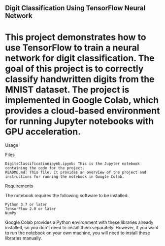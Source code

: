 ## Digit Classification Using TensorFlow Neural Network

# This project demonstrates how to use TensorFlow to train a neural network for digit classification. The goal of this project is to correctly classify handwritten digits from the MNIST dataset. The project is implemented in Google Colab, which provides a cloud-based environment for running Jupyter notebooks with GPU acceleration.
Usage



Files

    DigitsClassificationipynb.ipynb: This is the Jupyter notebook containing the code for the project.
    README.md: This file. It provides an overview of the project and instructions for running the notebook in Google Colab.

Requirements

The notebook requires the following software to be installed:

    Python 3.7 or later
    TensorFlow 2.0 or later
    NumPy

Google Colab provides a Python environment with these libraries already installed, so you don't need to install them separately. However, if you want to run the notebook on your own machine, you will need to install these libraries manually.
